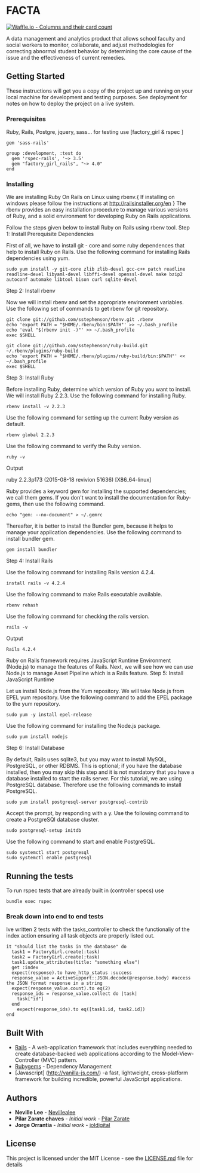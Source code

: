 # FACTA 
[![Waffle.io - Columns and their card count](https://badge.waffle.io/Nevillealee/girls_in_tech.svg?columns=all)](http://waffle.io/Nevillealee/girls_in_tech)

A data management and analytics product that allows school faculty and social workers to monitor, collaborate, and adjust methodologies for correcting abnormal student behavior by determining the core cause of the issue and the effectiveness of current remedies.

## Getting Started

These instructions will get you a copy of the project up and running on your local machine for development and testing purposes. See deployment for notes on how to deploy the project on a live system.

### Prerequisites

Ruby, Rails, Postgre, jquery, sass... for testing use [factory_girl & rspec ]
```
gem 'sass-rails'
```
```
group :development, :test do
  gem 'rspec-rails', '~> 3.5'
  gem "factory_girl_rails", "~> 4.0"
end
```

### Installing

We are installing Ruby On Rails on Linux using rbenv.{ If installing on windows please follow the instructions at http://railsinstaller.org/en } The rbenv provides an easy installation procedure to manage various versions of Ruby, and a solid environment for developing Ruby on Rails applications.

Follow the steps given below to install Ruby on Rails using rbenv tool.
Step 1: Install Prerequisite Dependencies

First of all, we have to install git - core and some ruby dependences that help to install Ruby on Rails. Use the following command for installing Rails dependencies using yum.
```
sudo yum install -y git-core zlib zlib-devel gcc-c++ patch readline readline-devel libyaml-devel libffi-devel openssl-devel make bzip2 autoconf automake libtool bison curl sqlite-devel
```
Step 2: Install rbenv

Now we will install rbenv and set the appropriate environment variables. Use the following set of commands to get rbenv for git repository.
```
git clone git://github.com/sstephenson/rbenv.git .rbenv
echo 'export PATH = "$HOME/.rbenv/bin:$PATH"' >> ~/.bash_profile
echo 'eval "$(rbenv init -)"' >> ~/.bash_profile
exec $SHELL
```
```
git clone git://github.com/sstephenson/ruby-build.git ~/.rbenv/plugins/ruby-build
echo 'export PATH = "$HOME/.rbenv/plugins/ruby-build/bin:$PATH"' << ~/.bash_profile
exec $SHELL
```
Step 3: Install Ruby

Before installing Ruby, determine which version of Ruby you want to install. We will install Ruby 2.2.3. Use the following command for installing Ruby.
```
rbenv install -v 2.2.3
```
Use the following command for setting up the current Ruby version as default.
```
rbenv global 2.2.3
```
Use the following command to verify the Ruby version.
```
ruby -v
```
Output

ruby 2.2.3p173 (2015-08-18 revivion 51636) [X86_64-linux]

Ruby provides a keyword gem for installing the supported dependencies; we call them gems. If you don't want to install the documentation for Ruby-gems, then use the following command.
```
echo "gem: --no-document" > ~/.gemrc
```
Thereafter, it is better to install the Bundler gem, because it helps to manage your application dependencies. Use the following command to install bundler gem.
```
gem install bundler
```
Step 4: Install Rails

Use the following command for installing Rails version 4.2.4.
```
install rails -v 4.2.4
```
Use the following command to make Rails executable available.
```
rbenv rehash
```
Use the following command for checking the rails version.
```
rails -v
```
Output
```
Rails 4.2.4
```
Ruby on Rails framework requires JavaScript Runtime Environment (Node.js) to manage the features of Rails. Next, we will see how we can use Node.js to manage Asset Pipeline which is a Rails feature.
Step 5: Install JavaScript Runtime

Let us install Node.js from the Yum repository. We will take Node.js from EPEL yum repository. Use the following command to add the EPEL package to the yum repository.
```
sudo yum -y install epel-release
```
Use the following command for installing the Node.js package.
```
sudo yum install nodejs
```
Step 6: Install Database

By default, Rails uses sqlite3, but you may want to install MySQL, PostgreSQL, or other RDBMS. This is optional; if you have the database installed, then you may skip this step and it is not mandatory that you have a database installed to start the rails server. For this tutorial, we are using PostgreSQL database. Therefore use the following commands to install PostgreSQL.
```
sudo yum install postgresql-server postgresql-contrib
```
Accept the prompt, by responding with a y. Use the following command to create a PostgreSQl database cluster.
```
sudo postgresql-setup initdb
```
Use the following command to start and enable PostgreSQL.
```
sudo systemctl start postgresql
sudo systemctl enable postgresql
```

## Running the tests

To run rspec tests that are already built in (controller specs) use 
```
bundle exec rspec
```
### Break down into end to end tests

Ive written 2 tests with the  tasks_controller to check the functionaliy of the index action ensuring all task objects are 
properly listed out.

```
it "should list the tasks in the database" do
  task1 = FactoryGirl.create(:task)
  task2 = FactoryGirl.create(:task)
  task1.update_attributes(title: "something else")
  get :index
  expect(response).to have_http_status :success
  response_value = ActiveSupport::JSON.decode(@response.body) #access the JSON format response in a string
  expect(response_value.count).to eq(2)
  response_ids = response_value.collect do |task|
    task["id"]
  end
    expect(response_ids).to eq([task1.id, task2.id])
end
```

## Built With

* [Rails](http://rubyonrails.org/) -  A web-application framework that includes everything needed to create database-backed web applications according to the Model-View-Controller (MVC) pattern.
* [Rubygems](https://www.ruby-toolbox.com/projects/bundler.html) - Dependency Management
* [Javascript] (http://vanilla-js.com/) -a fast, lightweight, cross-platform framework for building incredible, powerful JavaScript applications.

## Authors

* **Neville Lee** - [Nevillealee](https://github.com/nevillealee)
* **Pilar Zarate chaves** - *Initial work* - [Pilar Zarate](https://about.me/pilarzarate)
* **Jorge Orrantia** - *Initial work* - [joldigital](https://github.com/joldigital)

## License

This project is licensed under the MIT License - see the [LICENSE.md](LICENSE.md) file for details
